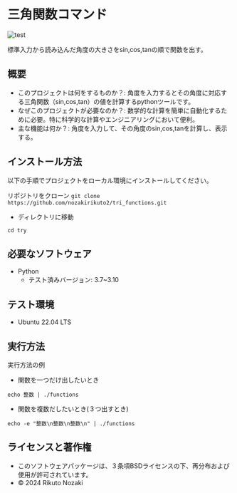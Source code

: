 # 三角関数コマンド
![test](https://github.com/rikutonozaki/robosys2024/actions/test.yml/babadge.svg)

標準入力から読み込んだ角度の大きさをsin,cos,tanの順で関数を出す。

## 概要

- このプロジェクトは何をするものか？:
角度を入力するとその角度に対応する三角関数（sin,cos,tan）の値を計算するpythonツールです。
- なぜこのプロジェクトが必要なのか？:
数学的な計算を簡単に自動化するために必要。特に科学的な計算やエンジニアリングにおいて便利。
- 主な機能は何か？:
角度を入力して、その角度のsin,cos,tanを計算し、表示する。

## インストール方法

以下の手順でプロジェクトをローカル環境にインストールしてください。

リポジトリをクローン
```git clone https://github.com/nozakirikuto2/tri_functions.git```

- ディレクトリに移動

```cd try```

## 必要なソフトウェア

- Python
   - テスト済みバージョン: 3.7~3.10

## テスト環境

- Ubuntu 22.04 LTS

## 実行方法

実行方法の例

- 関数を一つだけ出したいとき

```echo 整数 | ./functions```

- 関数を複数だしたいとき(３つ出すとき)

```echo -e "整数\n整数\n整数\n" | ./functions```

## ライセンスと著作権
- このソフトウェアパッケージは、３条項BSDライセンスの下、再分布および使用が許可されています。
- © 2024 Rikuto Nozaki
